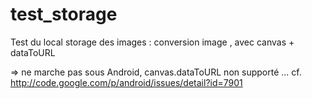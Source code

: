 test_storage
============
Test du local storage des images : conversion image , avec canvas + dataToURL

=> ne marche pas sous Android, canvas.dataToURL non supporté ...
cf. http://code.google.com/p/android/issues/detail?id=7901

